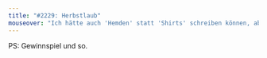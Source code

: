 ```yaml
---
title: "#2229: Herbstlaub"
mouseover: "Ich hätte auch 'Hemden' statt 'Shirts' schreiben können, aber mit fetzigen Anglizismen biedert man sich leichter bei der Jugend an. &#91;Jedoch nicht mit dem Wort 'anbiedern'.&#93;"
---
```


PS:
Gewinnspiel und so.

